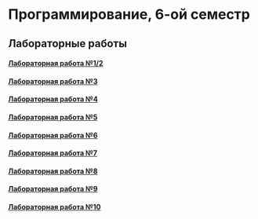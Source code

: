 # Программирование, 6-ой семестр
## Лабораторные работы
#### <a href = https://github.com/SArtemS/Lab6_1+2> Лабораторная работа №1/2</a>

#### <a href = https://github.com/SArtemS/Lab6_3> Лабораторная работа №3</a>

#### <a href = https://github.com/SArtemS/Lab6_4> Лабораторная работа №4</a>

#### <a href = https://github.com/SArtemS/Lab6_5> Лабораторная работа №5</a>

#### <a href = https://github.com/SArtemS/Lab6_6> Лабораторная работа №6</a>

#### <a href = https://github.com/SArtemS/Lab6_7> Лабораторная работа №7</a>

#### <a href = https://github.com/SArtemS/Lab6_8> Лабораторная работа №8</a>

#### <a href = https://github.com/SArtemS/Lab6_9> Лабораторная работа №9</a>

#### <a href = https://github.com/SArtemS/Lab6_10> Лабораторная работа №10</a>

